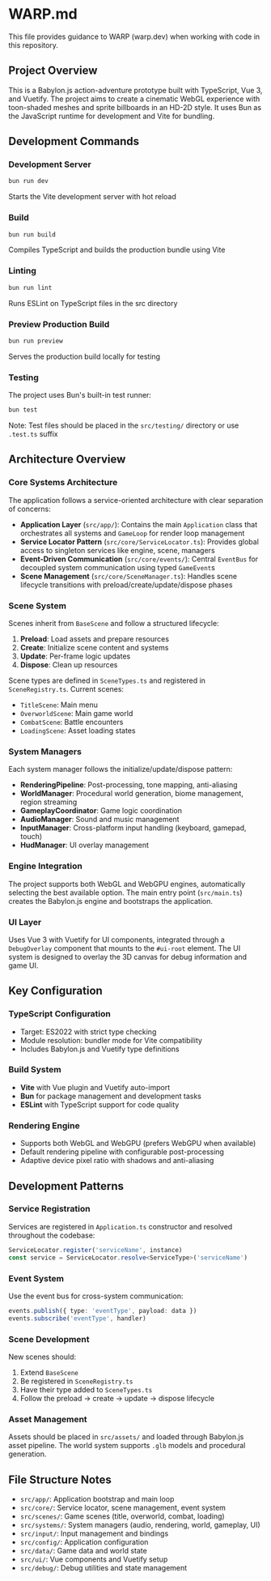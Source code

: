 # WARP.md

This file provides guidance to WARP (warp.dev) when working with code in this repository.

## Project Overview

This is a Babylon.js action-adventure prototype built with TypeScript, Vue 3, and Vuetify. The project aims to create a cinematic WebGL experience with toon-shaded meshes and sprite billboards in an HD-2D style. It uses Bun as the JavaScript runtime for development and Vite for bundling.

## Development Commands

### Development Server
```bash
bun run dev
```
Starts the Vite development server with hot reload

### Build
```bash
bun run build
```
Compiles TypeScript and builds the production bundle using Vite

### Linting
```bash
bun run lint
```
Runs ESLint on TypeScript files in the src directory

### Preview Production Build
```bash
bun run preview
```
Serves the production build locally for testing

### Testing
The project uses Bun's built-in test runner:
```bash
bun test
```
Note: Test files should be placed in the `src/testing/` directory or use `.test.ts` suffix

## Architecture Overview

### Core Systems Architecture
The application follows a service-oriented architecture with clear separation of concerns:

- **Application Layer** (`src/app/`): Contains the main `Application` class that orchestrates all systems and `GameLoop` for render loop management
- **Service Locator Pattern** (`src/core/ServiceLocator.ts`): Provides global access to singleton services like engine, scene, managers
- **Event-Driven Communication** (`src/core/events/`): Central `EventBus` for decoupled system communication using typed `GameEvent`s
- **Scene Management** (`src/core/SceneManager.ts`): Handles scene lifecycle transitions with preload/create/update/dispose phases

### Scene System
Scenes inherit from `BaseScene` and follow a structured lifecycle:
1. **Preload**: Load assets and prepare resources
2. **Create**: Initialize scene content and systems
3. **Update**: Per-frame logic updates
4. **Dispose**: Clean up resources

Scene types are defined in `SceneTypes.ts` and registered in `SceneRegistry.ts`. Current scenes:
- `TitleScene`: Main menu
- `OverworldScene`: Main game world
- `CombatScene`: Battle encounters
- `LoadingScene`: Asset loading states

### System Managers
Each system manager follows the initialize/update/dispose pattern:

- **RenderingPipeline**: Post-processing, tone mapping, anti-aliasing
- **WorldManager**: Procedural world generation, biome management, region streaming
- **GameplayCoordinator**: Game logic coordination
- **AudioManager**: Sound and music management
- **InputManager**: Cross-platform input handling (keyboard, gamepad, touch)
- **HudManager**: UI overlay management

### Engine Integration
The project supports both WebGL and WebGPU engines, automatically selecting the best available option. The main entry point (`src/main.ts`) creates the Babylon.js engine and bootstraps the application.

### UI Layer
Uses Vue 3 with Vuetify for UI components, integrated through a `DebugOverlay` component that mounts to the `#ui-root` element. The UI system is designed to overlay the 3D canvas for debug information and game UI.

## Key Configuration

### TypeScript Configuration
- Target: ES2022 with strict type checking
- Module resolution: bundler mode for Vite compatibility
- Includes Babylon.js and Vuetify type definitions

### Build System
- **Vite** with Vue plugin and Vuetify auto-import
- **Bun** for package management and development tasks
- **ESLint** with TypeScript support for code quality

### Rendering Engine
- Supports both WebGL and WebGPU (prefers WebGPU when available)
- Default rendering pipeline with configurable post-processing
- Adaptive device pixel ratio with shadows and anti-aliasing

## Development Patterns

### Service Registration
Services are registered in `Application.ts` constructor and resolved throughout the codebase:
```typescript
ServiceLocator.register('serviceName', instance)
const service = ServiceLocator.resolve<ServiceType>('serviceName')
```

### Event System
Use the event bus for cross-system communication:
```typescript
events.publish({ type: 'eventType', payload: data })
events.subscribe('eventType', handler)
```

### Scene Development
New scenes should:
1. Extend `BaseScene`
2. Be registered in `SceneRegistry.ts`
3. Have their type added to `SceneTypes.ts`
4. Follow the preload → create → update → dispose lifecycle

### Asset Management
Assets should be placed in `src/assets/` and loaded through Babylon.js asset pipeline. The world system supports `.glb` models and procedural generation.

## File Structure Notes

- `src/app/`: Application bootstrap and main loop
- `src/core/`: Service locator, scene management, event system
- `src/scenes/`: Game scenes (title, overworld, combat, loading)
- `src/systems/`: System managers (audio, rendering, world, gameplay, UI)
- `src/input/`: Input management and bindings
- `src/config/`: Application configuration
- `src/data/`: Game data and world state
- `src/ui/`: Vue components and Vuetify setup
- `src/debug/`: Debug utilities and state management